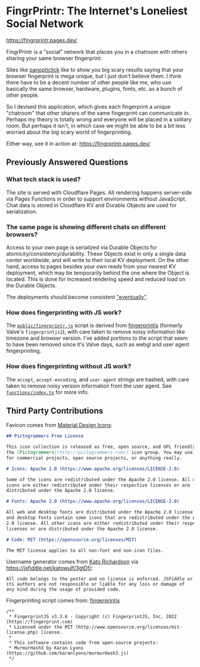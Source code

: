# FingrPrintr: The Internet's Loneliest Social Network

https://fingrprintr.pages.dev/

FingrPrintr is a "social" network that places you in a chatroom with others sharing your same browser fingerprint.

Sites like [panopticlick](https://panopticlick.eff.org/results?aat=1#fingerprintTable) like to show you big scary results saying that your browser fingerprint is mega unique, but I just don't believe them. I think there have to be a decent number of other people like me, who use basically the same browser, hardware, plugins, fonts, etc. as a bunch of other people.

So I devised this application, which gives each fingerprint a unique "chatroom" that other sharers of the same fingerprint can communicate in. Perhaps my theory is totally wrong and everyone will be placed in a solitary room. But perhaps it isn't, in which case we might be able to be a bit less worried about the big scary world of fingerprinting.

Either way, see it in action at: https://fingrprintr.pages.dev/

## Previously Answered Questions

### What tech stack is used?

The site is served with Cloudflare Pages. All rendering happens server-side via Pages Functions in order to support environments without JavaScript. Chat data is stored in Cloudflare KV and Durable Objects are used for serialization.

### The same page is showing different chats on different browsers?

Access to your own page is serialized via Durable Objects for atomicity/consistency/durability. These Objects exist in only a single data center worldwide, and will write to their local KV deployment. On the other hand, access to pages besides your own reads from your nearest KV deployment, which may be temporarily behind the one where the Object is located. This is done for increased rendering speed and reduced load on the Durable Objects.

The deployments should become consistent ["eventually"](https://en.wikipedia.org/wiki/Eventual_consistency).

### How does fingerprinting with JS work?

The [`public/fingrprintr.js`](public/fingrprintr.js) script is derived from [fingerprintjs](https://github.com/fingerprintjs/fingerprintjs) (formerly Valve's `fingerprintjs2`), with care taken to remove noisy information like timezone and browser version. I've added portions to the script that seem to have been removed since it's Valve days, such as webgl and user agent fingerprinting.

### How does fingerprinting without JS work?

The `accept`, `accept-encoding`, and `user-agent` strings are hashed, with care taken to remove noisy version information from the user agent. See [`functions/index.ts`](functions/index.ts) for more info.

## Third Party Contributions

Favicon comes from [Material Design Icons](https://materialdesignicons.com/):

```md
## Pictogrammers Free License

This icon collection is released as free, open source, and GPL friendly by
the [Pictogrammers](http://pictogrammers.com/) icon group. You may use it
for commercial projects, open source projects, or anything really.

# Icons: Apache 2.0 (https://www.apache.org/licenses/LICENSE-2.0)

Some of the icons are redistributed under the Apache 2.0 license. All other
icons are either redistributed under their respective licenses or are
distributed under the Apache 2.0 license.

# Fonts: Apache 2.0 (https://www.apache.org/licenses/LICENSE-2.0)

All web and desktop fonts are distributed under the Apache 2.0 license. Web
and desktop fonts contain some icons that are redistributed under the Apache
2.0 license. All other icons are either redistributed under their respective
licenses or are distributed under the Apache 2.0 license.

# Code: MIT (https://opensource.org/licenses/MIT)

The MIT license applies to all non-font and non-icon files.
```

Username generator comes from [Kato Richardson](https://github.com/katowulf) via https://jsfiddle.net/katowulf/3gtDf/:

```
All code belongs to the poster and no license is enforced. JSFiddle or its authors are not responsible or liable for any loss or damage of any kind during the usage of provided code.
```

Fingerprinting script comes from: [fingerprintjs](https://github.com/fingerprintjs/fingerprintjs)

```
/**
 * FingerprintJS v3.3.6 - Copyright (c) FingerprintJS, Inc, 2022 (https://fingerprint.com)
 * Licensed under the MIT (http://www.opensource.org/licenses/mit-license.php) license.
 *
 * This software contains code from open-source projects:
 * MurmurHash3 by Karan Lyons (https://github.com/karanlyons/murmurHash3.js)
 */
```
